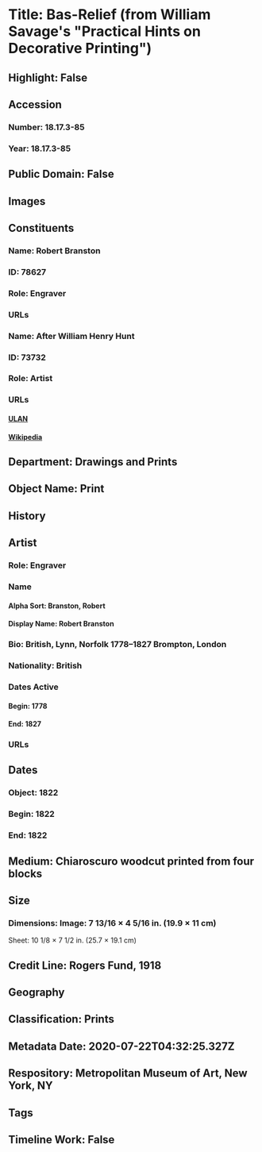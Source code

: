# Title: Bas-Relief (from William Savage's "Practical Hints on Decorative Printing")
## Highlight: False
## Accession
### Number: 18.17.3-85
### Year: 18.17.3-85
## Public Domain: False
## Images
## Constituents
### Name: Robert Branston
### ID: 78627
### Role: Engraver
### URLs
### Name: After William Henry Hunt
### ID: 73732
### Role: Artist
### URLs
#### [ULAN](http://vocab.getty.edu/page/ulan/500024594)
#### [Wikipedia](https://www.wikidata.org/wiki/Q1354660)
## Department: Drawings and Prints
## Object Name: Print
## History
## Artist
### Role: Engraver
### Name
#### Alpha Sort: Branston, Robert
#### Display Name: Robert Branston
### Bio: British, Lynn, Norfolk 1778–1827 Brompton, London
### Nationality: British
### Dates Active
#### Begin: 1778
#### End: 1827
### URLs
## Dates
### Object: 1822
### Begin: 1822
### End: 1822
## Medium: Chiaroscuro woodcut printed from four blocks
## Size
### Dimensions: Image: 7 13/16 × 4 5/16 in. (19.9 × 11 cm)
Sheet: 10 1/8 × 7 1/2 in. (25.7 × 19.1 cm)
## Credit Line: Rogers Fund, 1918
## Geography
## Classification: Prints
## Metadata Date: 2020-07-22T04:32:25.327Z
## Respository: Metropolitan Museum of Art, New York, NY
## Tags
## Timeline Work: False